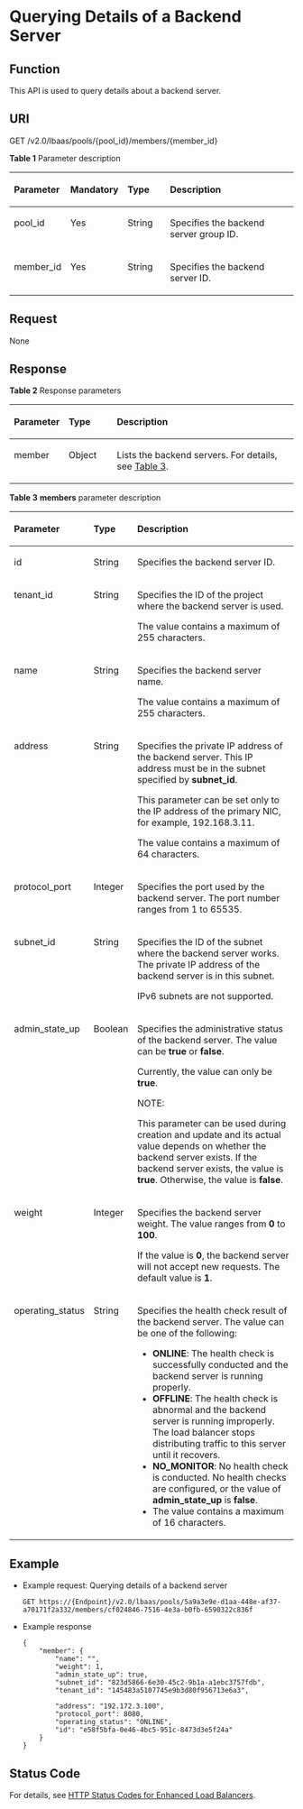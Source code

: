 # Querying Details of a Backend Server<a name="EN-US_TOPIC_0096561555"></a>

## Function<a name="section3489469347"></a>

This API is used to query details about a backend server.

## URI<a name="section1926292013415"></a>

GET /v2.0/lbaas/pools/\{pool\_id\}/members/\{member\_id\}

**Table  1**  Parameter description

<a name="table1498425144"></a>
<table><thead align="left"><tr id="row1044204241416"><th class="cellrowborder" valign="top" width="17%" id="mcps1.2.5.1.1"><p id="p174464221419"><a name="p174464221419"></a><a name="p174464221419"></a>Parameter</p>
</th>
<th class="cellrowborder" valign="top" width="13%" id="mcps1.2.5.1.2"><p id="p444124218140"><a name="p444124218140"></a><a name="p444124218140"></a>Mandatory</p>
</th>
<th class="cellrowborder" valign="top" width="16%" id="mcps1.2.5.1.3"><p id="p1644144231415"><a name="p1644144231415"></a><a name="p1644144231415"></a>Type</p>
</th>
<th class="cellrowborder" valign="top" width="54%" id="mcps1.2.5.1.4"><p id="p644154211142"><a name="p644154211142"></a><a name="p644154211142"></a><strong id="b84235270681620"><a name="b84235270681620"></a><a name="b84235270681620"></a>Description</strong></p>
</th>
</tr>
</thead>
<tbody><tr id="row134684241415"><td class="cellrowborder" valign="top" width="17%" headers="mcps1.2.5.1.1 "><p id="p1846742161412"><a name="p1846742161412"></a><a name="p1846742161412"></a>pool_id</p>
</td>
<td class="cellrowborder" valign="top" width="13%" headers="mcps1.2.5.1.2 "><p id="p1694481915147"><a name="p1694481915147"></a><a name="p1694481915147"></a>Yes</p>
</td>
<td class="cellrowborder" valign="top" width="16%" headers="mcps1.2.5.1.3 "><p id="p172911640205310"><a name="p172911640205310"></a><a name="p172911640205310"></a>String</p>
</td>
<td class="cellrowborder" valign="top" width="54%" headers="mcps1.2.5.1.4 "><p id="p16462042161417"><a name="p16462042161417"></a><a name="p16462042161417"></a>Specifies the backend server group ID.</p>
</td>
</tr>
<tr id="row184611422148"><td class="cellrowborder" valign="top" width="17%" headers="mcps1.2.5.1.1 "><p id="p19468428144"><a name="p19468428144"></a><a name="p19468428144"></a>member_id</p>
</td>
<td class="cellrowborder" valign="top" width="13%" headers="mcps1.2.5.1.2 "><p id="p298351716532"><a name="p298351716532"></a><a name="p298351716532"></a>Yes</p>
</td>
<td class="cellrowborder" valign="top" width="16%" headers="mcps1.2.5.1.3 "><p id="p6222842195313"><a name="p6222842195313"></a><a name="p6222842195313"></a>String</p>
</td>
<td class="cellrowborder" valign="top" width="54%" headers="mcps1.2.5.1.4 "><p id="p946142141419"><a name="p946142141419"></a><a name="p946142141419"></a>Specifies the backend server ID.</p>
</td>
</tr>
</tbody>
</table>

## Request<a name="en-us_topic_0049139656_section51524015"></a>

None

## Response<a name="en-us_topic_0049139656_section61062956"></a>

**Table  2**  Response parameters

<a name="en-us_topic_0049139656_table63335993"></a>
<table><thead align="left"><tr id="en-us_topic_0049139656_row52988976"><th class="cellrowborder" valign="top" width="19%" id="mcps1.2.4.1.1"><p id="en-us_topic_0049139656_p64248638"><a name="en-us_topic_0049139656_p64248638"></a><a name="en-us_topic_0049139656_p64248638"></a>Parameter</p>
</th>
<th class="cellrowborder" valign="top" width="17%" id="mcps1.2.4.1.2"><p id="en-us_topic_0049139656_p36757156"><a name="en-us_topic_0049139656_p36757156"></a><a name="en-us_topic_0049139656_p36757156"></a>Type</p>
</th>
<th class="cellrowborder" valign="top" width="64%" id="mcps1.2.4.1.3"><p id="en-us_topic_0049139656_p41555354"><a name="en-us_topic_0049139656_p41555354"></a><a name="en-us_topic_0049139656_p41555354"></a>Description</p>
</th>
</tr>
</thead>
<tbody><tr id="en-us_topic_0049139656_row10540538"><td class="cellrowborder" valign="top" width="19%" headers="mcps1.2.4.1.1 "><p id="en-us_topic_0049139656_p48477267"><a name="en-us_topic_0049139656_p48477267"></a><a name="en-us_topic_0049139656_p48477267"></a>member</p>
</td>
<td class="cellrowborder" valign="top" width="17%" headers="mcps1.2.4.1.2 "><p id="en-us_topic_0049139656_p34344524"><a name="en-us_topic_0049139656_p34344524"></a><a name="en-us_topic_0049139656_p34344524"></a>Object</p>
</td>
<td class="cellrowborder" valign="top" width="64%" headers="mcps1.2.4.1.3 "><p id="en-us_topic_0049139656_p49965631"><a name="en-us_topic_0049139656_p49965631"></a><a name="en-us_topic_0049139656_p49965631"></a>Lists the backend servers. For details, see <a href="#table1080991113150">Table 3</a>.</p>
</td>
</tr>
</tbody>
</table>

**Table  3** **members**  parameter description

<a name="table1080991113150"></a>
<table><thead align="left"><tr id="en-us_topic_0096561556_row1215463171615"><th class="cellrowborder" valign="top" width="14.000000000000002%" id="mcps1.2.4.1.1"><p id="en-us_topic_0096561556_p1315410319169"><a name="en-us_topic_0096561556_p1315410319169"></a><a name="en-us_topic_0096561556_p1315410319169"></a>Parameter</p>
</th>
<th class="cellrowborder" valign="top" width="14.000000000000002%" id="mcps1.2.4.1.2"><p id="en-us_topic_0096561556_p141541431101611"><a name="en-us_topic_0096561556_p141541431101611"></a><a name="en-us_topic_0096561556_p141541431101611"></a>Type</p>
</th>
<th class="cellrowborder" valign="top" width="72%" id="mcps1.2.4.1.3"><p id="en-us_topic_0096561556_p2154153161615"><a name="en-us_topic_0096561556_p2154153161615"></a><a name="en-us_topic_0096561556_p2154153161615"></a>Description</p>
</th>
</tr>
</thead>
<tbody><tr id="en-us_topic_0096561556_row161541231151616"><td class="cellrowborder" valign="top" width="14.000000000000002%" headers="mcps1.2.4.1.1 "><p id="en-us_topic_0096561556_p71549319164"><a name="en-us_topic_0096561556_p71549319164"></a><a name="en-us_topic_0096561556_p71549319164"></a>id</p>
</td>
<td class="cellrowborder" valign="top" width="14.000000000000002%" headers="mcps1.2.4.1.2 "><p id="en-us_topic_0096561556_p937416199308"><a name="en-us_topic_0096561556_p937416199308"></a><a name="en-us_topic_0096561556_p937416199308"></a>String</p>
</td>
<td class="cellrowborder" valign="top" width="72%" headers="mcps1.2.4.1.3 "><p id="en-us_topic_0096561556_p6154231141610"><a name="en-us_topic_0096561556_p6154231141610"></a><a name="en-us_topic_0096561556_p6154231141610"></a>Specifies the backend server ID.</p>
</td>
</tr>
<tr id="en-us_topic_0096561556_row8154123119164"><td class="cellrowborder" valign="top" width="14.000000000000002%" headers="mcps1.2.4.1.1 "><p id="en-us_topic_0096561556_p2015420313169"><a name="en-us_topic_0096561556_p2015420313169"></a><a name="en-us_topic_0096561556_p2015420313169"></a>tenant_id</p>
</td>
<td class="cellrowborder" valign="top" width="14.000000000000002%" headers="mcps1.2.4.1.2 "><p id="en-us_topic_0096561556_p131565312169"><a name="en-us_topic_0096561556_p131565312169"></a><a name="en-us_topic_0096561556_p131565312169"></a>String</p>
</td>
<td class="cellrowborder" valign="top" width="72%" headers="mcps1.2.4.1.3 "><p id="en-us_topic_0096561556_p201561631141618"><a name="en-us_topic_0096561556_p201561631141618"></a><a name="en-us_topic_0096561556_p201561631141618"></a>Specifies the ID of the project where the backend server is used.</p>
<p id="en-us_topic_0096561556_p4289054517"><a name="en-us_topic_0096561556_p4289054517"></a><a name="en-us_topic_0096561556_p4289054517"></a>The value contains a maximum of 255 characters.</p>
</td>
</tr>
<tr id="en-us_topic_0096561556_row41561731101617"><td class="cellrowborder" valign="top" width="14.000000000000002%" headers="mcps1.2.4.1.1 "><p id="en-us_topic_0096561556_p2015683161617"><a name="en-us_topic_0096561556_p2015683161617"></a><a name="en-us_topic_0096561556_p2015683161617"></a>name</p>
</td>
<td class="cellrowborder" valign="top" width="14.000000000000002%" headers="mcps1.2.4.1.2 "><p id="en-us_topic_0096561556_p915643117163"><a name="en-us_topic_0096561556_p915643117163"></a><a name="en-us_topic_0096561556_p915643117163"></a>String</p>
</td>
<td class="cellrowborder" valign="top" width="72%" headers="mcps1.2.4.1.3 "><p id="en-us_topic_0096561556_p13156193151618"><a name="en-us_topic_0096561556_p13156193151618"></a><a name="en-us_topic_0096561556_p13156193151618"></a>Specifies the backend server name.</p>
<p id="en-us_topic_0096561556_p126641735112"><a name="en-us_topic_0096561556_p126641735112"></a><a name="en-us_topic_0096561556_p126641735112"></a>The value contains a maximum of 255 characters.</p>
</td>
</tr>
<tr id="en-us_topic_0096561556_row12156113141613"><td class="cellrowborder" valign="top" width="14.000000000000002%" headers="mcps1.2.4.1.1 "><p id="en-us_topic_0096561556_p215633112161"><a name="en-us_topic_0096561556_p215633112161"></a><a name="en-us_topic_0096561556_p215633112161"></a>address</p>
</td>
<td class="cellrowborder" valign="top" width="14.000000000000002%" headers="mcps1.2.4.1.2 "><p id="en-us_topic_0096561556_p61561331181617"><a name="en-us_topic_0096561556_p61561331181617"></a><a name="en-us_topic_0096561556_p61561331181617"></a>String</p>
</td>
<td class="cellrowborder" valign="top" width="72%" headers="mcps1.2.4.1.3 "><p id="en-us_topic_0096561556_p2611194017408"><a name="en-us_topic_0096561556_p2611194017408"></a><a name="en-us_topic_0096561556_p2611194017408"></a>Specifies the private IP address of the backend server. This IP address must be in the subnet specified by <strong id="en-us_topic_0096561556_b17159113041919"><a name="en-us_topic_0096561556_b17159113041919"></a><a name="en-us_topic_0096561556_b17159113041919"></a>subnet_id</strong>.</p>
<p id="en-us_topic_0096561556_p18611164024019"><a name="en-us_topic_0096561556_p18611164024019"></a><a name="en-us_topic_0096561556_p18611164024019"></a>This parameter can be set only to the IP address of the primary NIC, for example, 192.168.3.11.</p>
<p id="en-us_topic_0096561556_p1314571145112"><a name="en-us_topic_0096561556_p1314571145112"></a><a name="en-us_topic_0096561556_p1314571145112"></a>The value contains a maximum of 64 characters.</p>
</td>
</tr>
<tr id="en-us_topic_0096561556_row121562031101617"><td class="cellrowborder" valign="top" width="14.000000000000002%" headers="mcps1.2.4.1.1 "><p id="en-us_topic_0096561556_p1115653101620"><a name="en-us_topic_0096561556_p1115653101620"></a><a name="en-us_topic_0096561556_p1115653101620"></a>protocol_port</p>
</td>
<td class="cellrowborder" valign="top" width="14.000000000000002%" headers="mcps1.2.4.1.2 "><p id="en-us_topic_0096561556_p111561631171619"><a name="en-us_topic_0096561556_p111561631171619"></a><a name="en-us_topic_0096561556_p111561631171619"></a>Integer</p>
</td>
<td class="cellrowborder" valign="top" width="72%" headers="mcps1.2.4.1.3 "><p id="en-us_topic_0096561556_p141561431161615"><a name="en-us_topic_0096561556_p141561431161615"></a><a name="en-us_topic_0096561556_p141561431161615"></a>Specifies the port used by the backend server. The port number ranges from 1 to 65535.</p>
</td>
</tr>
<tr id="en-us_topic_0096561556_row111561931111610"><td class="cellrowborder" valign="top" width="14.000000000000002%" headers="mcps1.2.4.1.1 "><p id="en-us_topic_0096561556_p171561231151617"><a name="en-us_topic_0096561556_p171561231151617"></a><a name="en-us_topic_0096561556_p171561231151617"></a>subnet_id</p>
</td>
<td class="cellrowborder" valign="top" width="14.000000000000002%" headers="mcps1.2.4.1.2 "><p id="en-us_topic_0096561556_p1577372523116"><a name="en-us_topic_0096561556_p1577372523116"></a><a name="en-us_topic_0096561556_p1577372523116"></a>String</p>
</td>
<td class="cellrowborder" valign="top" width="72%" headers="mcps1.2.4.1.3 "><p id="en-us_topic_0096561556_p986015317414"><a name="en-us_topic_0096561556_p986015317414"></a><a name="en-us_topic_0096561556_p986015317414"></a>Specifies the ID of the subnet where the backend server works. The private IP address of the backend server is in this subnet.</p>
<p id="en-us_topic_0096561556_p88604374112"><a name="en-us_topic_0096561556_p88604374112"></a><a name="en-us_topic_0096561556_p88604374112"></a>IPv6 subnets are not supported.</p>
</td>
</tr>
<tr id="en-us_topic_0096561556_row111561331101617"><td class="cellrowborder" valign="top" width="14.000000000000002%" headers="mcps1.2.4.1.1 "><p id="en-us_topic_0096561556_p19156231141611"><a name="en-us_topic_0096561556_p19156231141611"></a><a name="en-us_topic_0096561556_p19156231141611"></a>admin_state_up</p>
</td>
<td class="cellrowborder" valign="top" width="14.000000000000002%" headers="mcps1.2.4.1.2 "><p id="en-us_topic_0096561556_p1915603181610"><a name="en-us_topic_0096561556_p1915603181610"></a><a name="en-us_topic_0096561556_p1915603181610"></a>Boolean</p>
</td>
<td class="cellrowborder" valign="top" width="72%" headers="mcps1.2.4.1.3 "><p id="en-us_topic_0096561556_p38145286413"><a name="en-us_topic_0096561556_p38145286413"></a><a name="en-us_topic_0096561556_p38145286413"></a>Specifies the administrative status of the backend server. The value can be <strong id="en-us_topic_0096561556_b1686217011263"><a name="en-us_topic_0096561556_b1686217011263"></a><a name="en-us_topic_0096561556_b1686217011263"></a>true</strong> or <strong id="en-us_topic_0096561556_b1886220182612"><a name="en-us_topic_0096561556_b1886220182612"></a><a name="en-us_topic_0096561556_b1886220182612"></a>false</strong>.</p>
<p id="en-us_topic_0096561556_p1881412814419"><a name="en-us_topic_0096561556_p1881412814419"></a><a name="en-us_topic_0096561556_p1881412814419"></a>Currently, the value can only be <strong id="en-us_topic_0096561556_b5251147172616"><a name="en-us_topic_0096561556_b5251147172616"></a><a name="en-us_topic_0096561556_b5251147172616"></a>true</strong>.</p>
<div class="note" id="en-us_topic_0096561556_note1873514247366"><a name="en-us_topic_0096561556_note1873514247366"></a><a name="en-us_topic_0096561556_note1873514247366"></a><span class="notetitle"> NOTE: </span><div class="notebody"><p id="en-us_topic_0096561556_p1773662413613"><a name="en-us_topic_0096561556_p1773662413613"></a><a name="en-us_topic_0096561556_p1773662413613"></a>This parameter can be used during creation and update and its actual value depends on whether the backend server exists. If the backend server exists, the value is <strong id="en-us_topic_0096561556_b909185759"><a name="en-us_topic_0096561556_b909185759"></a><a name="en-us_topic_0096561556_b909185759"></a>true</strong>. Otherwise, the value is <strong id="en-us_topic_0096561556_b1380237858"><a name="en-us_topic_0096561556_b1380237858"></a><a name="en-us_topic_0096561556_b1380237858"></a>false</strong>.</p>
</div></div>
</td>
</tr>
<tr id="en-us_topic_0096561556_row8156193116164"><td class="cellrowborder" valign="top" width="14.000000000000002%" headers="mcps1.2.4.1.1 "><p id="en-us_topic_0096561556_p171561931151617"><a name="en-us_topic_0096561556_p171561931151617"></a><a name="en-us_topic_0096561556_p171561931151617"></a>weight</p>
</td>
<td class="cellrowborder" valign="top" width="14.000000000000002%" headers="mcps1.2.4.1.2 "><p id="en-us_topic_0096561556_p4156103110161"><a name="en-us_topic_0096561556_p4156103110161"></a><a name="en-us_topic_0096561556_p4156103110161"></a>Integer</p>
</td>
<td class="cellrowborder" valign="top" width="72%" headers="mcps1.2.4.1.3 "><p id="en-us_topic_0096561556_p8605175104117"><a name="en-us_topic_0096561556_p8605175104117"></a><a name="en-us_topic_0096561556_p8605175104117"></a>Specifies the backend server weight. The value ranges from <strong id="en-us_topic_0096561556_b736895210190"><a name="en-us_topic_0096561556_b736895210190"></a><a name="en-us_topic_0096561556_b736895210190"></a>0</strong> to <strong id="en-us_topic_0096561556_b10369135211196"><a name="en-us_topic_0096561556_b10369135211196"></a><a name="en-us_topic_0096561556_b10369135211196"></a>100</strong>.</p>
<p id="en-us_topic_0096561556_p1460555119418"><a name="en-us_topic_0096561556_p1460555119418"></a><a name="en-us_topic_0096561556_p1460555119418"></a>If the value is <strong id="en-us_topic_0096561556_b142577543194"><a name="en-us_topic_0096561556_b142577543194"></a><a name="en-us_topic_0096561556_b142577543194"></a>0</strong>, the backend server will not accept new requests. The default value is <strong id="en-us_topic_0096561556_b7720155541911"><a name="en-us_topic_0096561556_b7720155541911"></a><a name="en-us_topic_0096561556_b7720155541911"></a>1</strong>.</p>
</td>
</tr>
<tr id="en-us_topic_0096561556_row7156631161615"><td class="cellrowborder" valign="top" width="14.000000000000002%" headers="mcps1.2.4.1.1 "><p id="en-us_topic_0096561556_p31561031161610"><a name="en-us_topic_0096561556_p31561031161610"></a><a name="en-us_topic_0096561556_p31561031161610"></a>operating_status</p>
</td>
<td class="cellrowborder" valign="top" width="14.000000000000002%" headers="mcps1.2.4.1.2 "><p id="en-us_topic_0096561556_p715663171614"><a name="en-us_topic_0096561556_p715663171614"></a><a name="en-us_topic_0096561556_p715663171614"></a>String</p>
</td>
<td class="cellrowborder" valign="top" width="72%" headers="mcps1.2.4.1.3 "><p id="en-us_topic_0096561556_p187109210289"><a name="en-us_topic_0096561556_p187109210289"></a><a name="en-us_topic_0096561556_p187109210289"></a>Specifies the health check result of the backend server. The value can be one of the following:</p>
<a name="en-us_topic_0096561556_ul1229315244282"></a><a name="en-us_topic_0096561556_ul1229315244282"></a><ul id="en-us_topic_0096561556_ul1229315244282"><li><strong id="en-us_topic_0096561556_b1785155722116"><a name="en-us_topic_0096561556_b1785155722116"></a><a name="en-us_topic_0096561556_b1785155722116"></a>ONLINE</strong>: The health check is successfully conducted and the backend server is running properly.</li><li><strong id="en-us_topic_0096561556_b1827011282210"><a name="en-us_topic_0096561556_b1827011282210"></a><a name="en-us_topic_0096561556_b1827011282210"></a>OFFLINE</strong>: The health check is abnormal and the backend server is running improperly. The load balancer stops distributing traffic to this server until it recovers.</li><li><strong id="en-us_topic_0096561556_b23251732215"><a name="en-us_topic_0096561556_b23251732215"></a><a name="en-us_topic_0096561556_b23251732215"></a>NO_MONITOR</strong>: No health check is conducted. No health checks are configured, or the value of <strong id="en-us_topic_0096561556_b18170131918319"><a name="en-us_topic_0096561556_b18170131918319"></a><a name="en-us_topic_0096561556_b18170131918319"></a>admin_state_up</strong> is <strong id="en-us_topic_0096561556_b074113410326"><a name="en-us_topic_0096561556_b074113410326"></a><a name="en-us_topic_0096561556_b074113410326"></a>false</strong>.</li><li>The value contains a maximum of 16 characters.</li></ul>
</td>
</tr>
</tbody>
</table>

## Example<a name="section1753633913395"></a>

-   Example request: Querying details of a backend server

    ```
    GET https://{Endpoint}/v2.0/lbaas/pools/5a9a3e9e-d1aa-448e-af37-a70171f2a332/members/cf024846-7516-4e3a-b0fb-6590322c836f
    ```


-   Example response

    ```
    {
        "member": {
            "name": "", 
            "weight": 1, 
            "admin_state_up": true, 
            "subnet_id": "823d5866-6e30-45c2-9b1a-a1ebc3757fdb", 
            "tenant_id": "145483a5107745e9b3d80f956713e6a3", 
     
            "address": "192.172.3.100", 
            "protocol_port": 8080, 
            "operating_status": "ONLINE", 
            "id": "e58f5bfa-0e46-4bc5-951c-8473d3e5f24a"
        }
    }
    ```


## Status Code<a name="en-us_topic_0049139655_section64643717"></a>

For details, see  [HTTP Status Codes for Enhanced Load Balancers](http-status-codes-for-enhanced-load-balancers.md).

